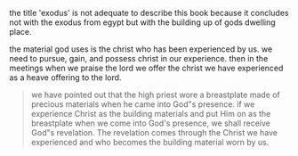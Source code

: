 the title 'exodus' is not adequate to describe this book because it concludes not
with the exodus from egypt but with the building up of gods dwelling place.

the material god uses is the christ who has been experienced by us. we need to
pursue, gain, and possess christ in our experience. then in the meetings when we
praise the lord we offer the christ we have experienced as a heave offering to the
lord.

> we have pointed out that the high priest wore a breastplate made of precious materials when he came into God"s presence. if we experience Christ as the building materials and put Him on as the breastplate when we come into God's presence, we shall receive God"s revelation. The revelation comes through the Christ we have experienced and who becomes the building material worn by us.
